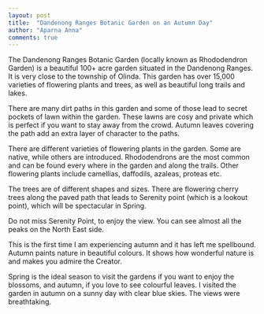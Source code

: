 ```yaml
---
layout: post
title:  "Dandenong Ranges Botanic Garden on an Autumn Day"
author: "Aparna Anna"
comments: true
---
```

The Dandenong Ranges Botanic Garden  (locally known as Rhododendron Garden) is a beautiful 100+ acre garden situated in the Dandenong Ranges. It is very close to the township of Olinda. This garden has over 15,000 varieties of flowering plants and trees, as well as beautiful long trails and lakes. 


There are many dirt paths in this garden and some of those lead to secret pockets of lawn within the garden. These lawns are cosy and private which is perfect if you want to stay away from the crowd. Autumn leaves covering the path add an extra layer of character to the paths. 

There are different varieties of flowering plants in the garden. Some are native, while others are introduced. Rhododendrons are the most common and can be found every where in the garden and along the trails. Other flowering plants include camellias, daffodils, azaleas, proteas etc. 

The trees are of different shapes and sizes. There are flowering cherry trees along the paved path that leads to Serenity point (which is a lookout point), which will be spectacular in Spring. 

Do not miss Serenity Point, to enjoy the view. You can see almost all the peaks on the North East side. 

This is the first time I am experiencing autumn and it has left me spellbound. Autumn paints nature in beautiful colours. It shows how wonderful nature is and makes you admire the Creator. 

Spring is the ideal season to visit the gardens if you want to enjoy the blossoms, and autumn, if you love to see colourful leaves. I visited the garden in autumn on a sunny day with clear blue skies. The views were breathtaking. 
